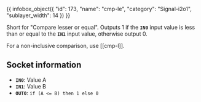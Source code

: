 {{ infobox_object({
	"id": 173,
	"name": "cmp-le",
	"category": "Signal-i2o1",
	"sublayer_width": 14
}) }}

Short for "Compare lesser or equal". Outputs 1 if the **`IN0`** input value is less than or equal to the **`IN1`** input value, otherwise output 0.

For a non-inclusive comparison, use [[cmp-l]].

## Socket information
- **`IN0`**: Value A
- **`IN1`**: Value B
- **`OUT0`**: `if (A <= B) then 1 else 0`
